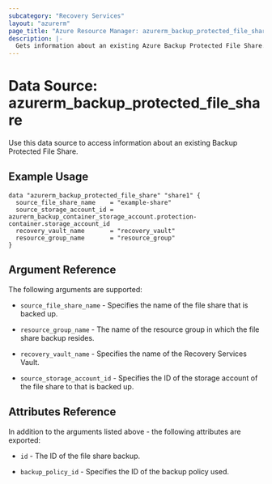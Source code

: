 ```yaml
---
subcategory: "Recovery Services"
layout: "azurerm"
page_title: "Azure Resource Manager: azurerm_backup_protected_file_share"
description: |-
  Gets information about an existing Azure Backup Protected File Share.
---
```


# Data Source: azurerm_backup_protected_file_share

Use this data source to access information about an existing Backup Protected File Share.

## Example Usage

```hcl
data "azurerm_backup_protected_file_share" "share1" {
  source_file_share_name    = "example-share"
  source_storage_account_id = azurerm_backup_container_storage_account.protection-container.storage_account_id
  recovery_vault_name       = "recovery_vault"
  resource_group_name       = "resource_group"
}
```

## Argument Reference

The following arguments are supported:

* `source_file_share_name` - Specifies the name of the file share that is backed up.

* `resource_group_name` - The name of the resource group in which the file share backup resides.

* `recovery_vault_name` - Specifies the name of the Recovery Services Vault.

* `source_storage_account_id` - Specifies the ID of the storage account of the file share to that is backed up.

## Attributes Reference

In addition to the arguments listed above - the following attributes are exported: 

* `id` - The ID of the file share backup.

* `backup_policy_id` - Specifies the ID of the backup policy used.

